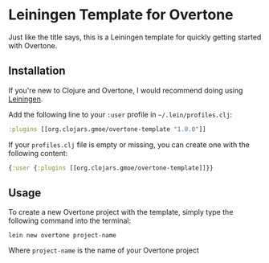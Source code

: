 # Leiningen Template for Overtone

Just like the title says, this is a Leiningen template for quickly getting started
with Overtone.

## Installation

If you're new to Clojure and Overtone, I would recommend doing using
[Leiningen](http://leiningen.org/). 

Add the following line to your `:user` profile in `~/.lein/profiles.clj`:

  ```clojure
  :plugins [[org.clojars.gmoe/overtone-template "1.0.0"]]
  ```

If your `profiles.clj` file is empty or missing, you can create one with the
following content:

  ```clojure
  {:user {:plugins [[org.clojars.gmoe/overtone-template]]}}
  ```

## Usage

To create a new Overtone project with the template, simply type the following
command into the terminal:

  ```
  lein new overtone project-name
  ```

Where `project-name` is the name of your Overtone project
